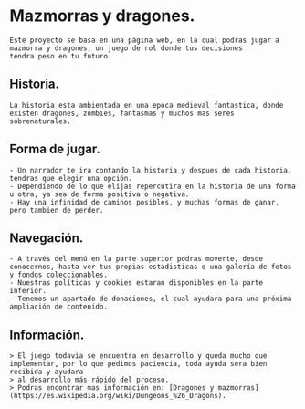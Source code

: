 # Mazmorras y dragones.


    Este proyecto se basa en una página web, en la cual podras jugar a mazmorra y dragones, un juego de rol donde tus decisiones
    tendra peso en tu futuro.


## Historia.

    La historia esta ambientada en una epoca medieval fantastica, donde existen dragones, zombies, fantasmas y muchos mas seres sobrenaturales.


## Forma de jugar.

    - Un narrador te ira contando la historia y despues de cada historia, tendras que elegir una opción.
    - Dependiendo de lo que elijas repercutira en la historia de una forma u otra, ya sea de forma positiva o negativa.
    - Hay una infinidad de caminos posibles, y muchas formas de ganar, pero tambien de perder.

## Navegación.

    - A través del menú en la parte superior podras moverte, desde conocernos, hasta ver tus propias estadisticas o una galería de fotos y fondos coleccionables.
    - Nuestras políticas y cookies estaran disponibles en la parte inferior.
    - Tenemos un apartado de donaciones, el cual ayudara para una próxima ampliación de contenido.

## Información.

    > El juego todavia se encuentra en desarrollo y queda mucho que implementar, por lo que pedimos paciencia, toda ayuda sera bien recibida y ayudara
    > al desarrollo más rápido del proceso.
    > Podras encontrar mas información en: [Dragones y mazmorras](https://es.wikipedia.org/wiki/Dungeons_%26_Dragons).